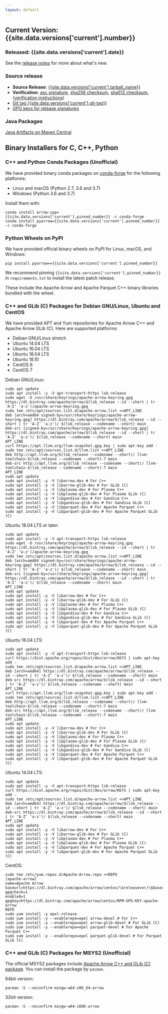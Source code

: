 ```yaml
---
layout: default
---
```

<!--
{% comment %}
Licensed to the Apache Software Foundation (ASF) under one or more
contributor license agreements.  See the NOTICE file distributed with
this work for additional information regarding copyright ownership.
The ASF licenses this file to you under the Apache License, Version 2.0
(the "License"); you may not use this file except in compliance with
the License.  You may obtain a copy of the License at

http://www.apache.org/licenses/LICENSE-2.0

Unless required by applicable law or agreed to in writing, software
distributed under the License is distributed on an "AS IS" BASIS,
WITHOUT WARRANTIES OR CONDITIONS OF ANY KIND, either express or implied.
See the License for the specific language governing permissions and
limitations under the License.
{% endcomment %}
-->

## Current Version: {{site.data.versions['current'].number}}

### Released: {{site.data.versions['current'].date}}

See the [release notes][10] for more about what's new.

### Source release

* **Source Release**: [{{site.data.versions['current'].tarball_name}}][6]
* **Verification**: [asc signature][13], [sha256 checksum][14], [sha512 checksum][15], ([verification instructions][12])
* [Git tag {{site.data.versions['current'].git-tag}}][2]
* [GPG keys for release signatures][11]

### Java Packages

[Java Artifacts on Maven Central][4]

## Binary Installers for C, C++, Python

### C++ and Python Conda Packages (Unofficial)

We have provided binary conda packages on [conda-forge][5] for the following
platforms:

* Linux and macOS (Python 2.7, 3.6 and 3.7)
* Windows (Python 3.6 and 3.7)

Install them with:


```shell
conda install arrow-cpp={{site.data.versions['current'].pinned_number}} -c conda-forge
conda install pyarrow={{site.data.versions['current'].pinned_number}} -c conda-forge
```

### Python Wheels on PyPI

We have provided official binary wheels on PyPI for Linux, macOS, and Windows:

```shell
pip install pyarrow=={{site.data.versions['current'].pinned_number}}
```

We recommend pinning `{{site.data.versions['current'].pinned_number}}`
in `requirements.txt` to install the latest patch release.

These include the Apache Arrow and Apache Parquet C++ binary libraries bundled
with the wheel.

### C++ and GLib (C) Packages for Debian GNU/Linux, Ubuntu and CentOS

We have provided APT and Yum repositories for Apache Arrow C++ and
Apache Arrow GLib (C). Here are supported platforms:

* Debian GNU/Linux stretch
* Ubuntu 14.04 LTS
* Ubuntu 16.04 LTS
* Ubuntu 18.04 LTS
* Ubuntu 18.10
* CentOS 6
* CentOS 7

Debian GNU/Linux:

```shell
sudo apt update
sudo apt install -y -V apt-transport-https lsb-release
sudo wget -O /usr/share/keyrings/apache-arrow-keyring.gpg https://dl.bintray.com/apache/arrow/$(lsb_release --id --short | tr 'A-Z' 'a-z')/apache-arrow-keyring.gpg
sudo tee /etc/apt/sources.list.d/apache-arrow.list <<APT_LINE
deb [arch=amd64 signed-by=/usr/share/keyrings/apache-arrow-keyring.gpg] https://dl.bintray.com/apache/arrow/$(lsb_release --id --short | tr 'A-Z' 'a-z')/ $(lsb_release --codename --short) main
deb-src [signed-by=/usr/share/keyrings/apache-arrow-keyring.gpg] https://dl.bintray.com/apache/arrow/$(lsb_release --id --short | tr 'A-Z' 'a-z')/ $(lsb_release --codename --short) main
APT_LINE
curl https://apt.llvm.org/llvm-snapshot.gpg.key | sudo apt-key add -
sudo tee /etc/apt/sources.list.d/llvm.list <<APT_LINE
deb http://apt.llvm.org/$(lsb_release --codename --short)/ llvm-toolchain-$(lsb_release --codename --short)-7 main
deb-src http://apt.llvm.org/$(lsb_release --codename --short)/ llvm-toolchain-$(lsb_release --codename --short)-7 main
APT_LINE
sudo apt update
sudo apt install -y -V libarrow-dev # For C++
sudo apt install -y -V libarrow-glib-dev # For GLib (C)
sudo apt install -y -V libplasma-dev # For Plasma C++
sudo apt install -y -V libplasma-glib-dev # For Plasma GLib (C)
sudo apt install -y -V libgandiva-dev # For Gandiva C++
sudo apt install -y -V libgandiva-glib-dev # For Gandiva GLib (C)
sudo apt install -y -V libparquet-dev # For Apache Parquet C++
sudo apt install -y -V libparquet-glib-dev # For Apache Parquet GLib (C)
```

Ubuntu 18.04 LTS or later:

```shell
sudo apt update
sudo apt install -y -V apt-transport-https lsb-release
sudo wget -O /usr/share/keyrings/apache-arrow-keyring.gpg https://dl.bintray.com/apache/arrow/$(lsb_release --id --short | tr 'A-Z' 'a-z')/apache-arrow-keyring.gpg
sudo tee /etc/apt/sources.list.d/apache-arrow.list <<APT_LINE
deb [arch=amd64 signed-by=/usr/share/keyrings/apache-arrow-keyring.gpg] https://dl.bintray.com/apache/arrow/$(lsb_release --id --short | tr 'A-Z' 'a-z')/ $(lsb_release --codename --short) main
deb-src [signed-by=/usr/share/keyrings/apache-arrow-keyring.gpg] https://dl.bintray.com/apache/arrow/$(lsb_release --id --short | tr 'A-Z' 'a-z')/ $(lsb_release --codename --short) main
APT_LINE
sudo apt update
sudo apt install -y -V libarrow-dev # For C++
sudo apt install -y -V libarrow-glib-dev # For GLib (C)
sudo apt install -y -V libplasma-dev # For Plasma C++
sudo apt install -y -V libplasma-glib-dev # For Plasma GLib (C)
sudo apt install -y -V libgandiva-dev # For Gandiva C++
sudo apt install -y -V libgandiva-glib-dev # For Gandiva GLib (C)
sudo apt install -y -V libparquet-dev # For Apache Parquet C++
sudo apt install -y -V libparquet-glib-dev # For Apache Parquet GLib (C)
```

Ubuntu 16.04 LTS:

```shell
sudo apt update
sudo apt install -y -V apt-transport-https lsb-release
curl https://dist.apache.org/repos/dist/dev/arrow/KEYS | sudo apt-key add -
sudo tee /etc/apt/sources.list.d/apache-arrow.list <<APT_LINE
deb [arch=amd64] https://dl.bintray.com/apache/arrow/$(lsb_release --id --short | tr 'A-Z' 'a-z')/ $(lsb_release --codename --short) main
deb-src https://dl.bintray.com/apache/arrow/$(lsb_release --id --short | tr 'A-Z' 'a-z')/ $(lsb_release --codename --short) main
APT_LINE
curl https://apt.llvm.org/llvm-snapshot.gpg.key | sudo apt-key add -
sudo tee /etc/apt/sources.list.d/llvm.list <<APT_LINE
deb http://apt.llvm.org/$(lsb_release --codename --short)/ llvm-toolchain-$(lsb_release --codename --short)-7 main
deb-src http://apt.llvm.org/$(lsb_release --codename --short)/ llvm-toolchain-$(lsb_release --codename --short)-7 main
APT_LINE
sudo apt update
sudo apt install -y -V libarrow-dev # For C++
sudo apt install -y -V libarrow-glib-dev # For GLib (C)
sudo apt install -y -V libplasma-dev # For Plasma C++
sudo apt install -y -V libplasma-glib-dev # For Plasma GLib (C)
sudo apt install -y -V libgandiva-dev # For Gandiva C++
sudo apt install -y -V libgandiva-glib-dev # For Gandiva GLib (C)
sudo apt install -y -V libparquet-dev # For Apache Parquet C++
sudo apt install -y -V libparquet-glib-dev # For Apache Parquet GLib (C)
```

Ubuntu 14.04 LTS:

```shell
sudo apt update
sudo apt install -y -V apt-transport-https lsb-release
curl https://dist.apache.org/repos/dist/dev/arrow/KEYS | sudo apt-key add -
sudo tee /etc/apt/sources.list.d/apache-arrow.list <<APT_LINE
deb [arch=amd64] https://dl.bintray.com/apache/arrow/$(lsb_release --id --short | tr 'A-Z' 'a-z')/ $(lsb_release --codename --short) main
deb-src https://dl.bintray.com/apache/arrow/$(lsb_release --id --short | tr 'A-Z' 'a-z')/ $(lsb_release --codename --short) main
APT_LINE
sudo apt update
sudo apt install -y -V libarrow-dev # For C++
sudo apt install -y -V libarrow-glib-dev # For GLib (C)
sudo apt install -y -V libplasma-dev # For Plasma C++
sudo apt install -y -V libplasma-glib-dev # For Plasma GLib (C)
sudo apt install -y -V libparquet-dev # For Apache Parquet C++
sudo apt install -y -V libparquet-glib-dev # For Apache Parquet GLib (C)
```

CentOS:

```shell
sudo tee /etc/yum.repos.d/Apache-Arrow.repo <<REPO
[apache-arrow]
name=Apache Arrow
baseurl=https://dl.bintray.com/apache/arrow/centos/\$releasever/\$basearch/
gpgcheck=1
enabled=1
gpgkey=https://dl.bintray.com/apache/arrow/centos/RPM-GPG-KEY-apache-arrow
REPO
sudo yum install -y epel-release
sudo yum install -y --enablerepo=epel arrow-devel # For C++
sudo yum install -y --enablerepo=epel arrow-glib-devel # For GLib (C)
sudo yum install -y --enablerepo=epel parquet-devel # For Apache Parquet C++
sudo yum install -y --enablerepo=epel parquet-glib-devel # For Parquet GLib (C)
```

### C++ and GLib (C) Packages for MSYS2 (Unofficial)

The official MSYS2 packages include [Apache Arrow C++ and GLib (C)
package][16]. You can install the package by `pacman`.

64bit version:

```shell
pacman -S --noconfirm mingw-w64-x86_64-arrow
```

32bit version:

```shell
pacman -S --noconfirm mingw-w64-i686-arrow
```

[1]: {{site.data.versions['current'].mirrors}}
[2]: {{site.data.versions['current'].github-tag-link}}
[4]: {{site.data.versions['current'].java-artifacts}}
[5]: https://conda-forge.github.io
[6]: {{site.data.versions['current'].mirrors-tar}}
[10]: {{site.data.versions['current'].release-notes}}
[11]: https://www.apache.org/dist/arrow/KEYS
[12]: https://www.apache.org/dyn/closer.cgi#verify
[13]: {{site.data.versions['current'].asc}}
[14]: {{site.data.versions['current'].sha256}}
[15]: {{site.data.versions['current'].sha512}}
[16]: https://github.com/msys2/MINGW-packages/tree/master/mingw-w64-arrow
